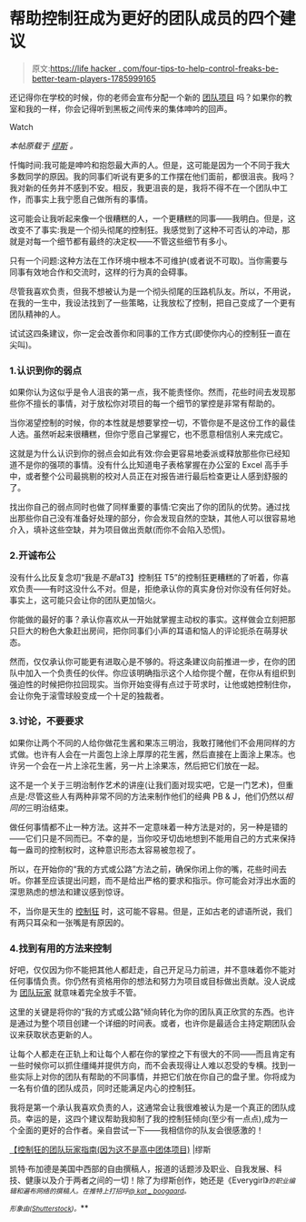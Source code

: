 # 帮助控制狂成为更好的团队成员的四个建议

> 原文:[https://life hacker . com/four-tips-to-help-control-freaks-be-better-team-players-1785999165](https://lifehacker.com/four-tips-to-help-control-freaks-be-better-team-players-1785999165)

还记得你在学校的时候，你的老师会宣布分配一个新的 [团队项目](https://www.themuse.com/advice/how-to-make-sure-you-never-dread-a-team-project-again) 吗？如果你的教室和我的一样，你会记得听到黑板之间传来的集体呻吟的回声。

Watch

*本帖原载于* [*缪斯*](https://www.themuse.com/advice/the-control-freaks-guide-to-being-a-team-player-because-this-isnt-a-high-school-group-project) *。*

忏悔时间:我可能是呻吟和抱怨最大声的人。但是，这可能是因为一个不同于我大多数同学的原因。我的同事们听说有更多的工作摆在他们面前，都很沮丧。我吗？我对新的任务并不感到不安。相反，我更沮丧的是，我将不得不在一个团队中工作，而事实上我宁愿自己做所有的事情。

这可能会让我听起来像一个很糟糕的人，一个更糟糕的同事——我明白。但是，这改变不了事实:我是一个彻头彻尾的控制狂。我感觉到了这种不可否认的冲动，那就是对每一个细节都有最终的决定权——不管这些细节有多小。

只有一个问题:这种方法在工作环境中根本不可维护(或者说不可取)。当你需要与同事有效地合作和交流时，这样的行为真的会碍事。

尽管我喜欢负责，但我不想被认为是一个彻头彻尾的压路机队友。所以，不用说，在我的一生中，我设法找到了一些策略，让我放松了控制，把自己变成了一个更有团队精神的人。

试试这四条建议，你一定会改善你和同事的工作方式(即使你内心的控制狂一直在尖叫)。

### 1.认识到你的弱点

如果你认为这似乎是令人沮丧的第一点，我不能责怪你。然而，花些时间去发现那些你不擅长的事情，对于放松你对项目的每一个细节的掌控是非常有帮助的。

当你渴望控制的时候，你的本性就是想要掌控一切，不管你是不是这份工作的最佳人选。虽然听起来很糟糕，但你宁愿自己掌握它，也不愿意相信别人来完成它。

这就是为什么认识到你的弱点会如此有效:你会更容易地委派或释放那些你已经知道不是你的强项的事情。没有什么比知道电子表格掌握在办公室的 Excel 高手手中，或者整个公司最挑剔的校对人员正在对报告进行最后检查更让人感到舒服的了。

找出你自己的弱点同时也做了同样重要的事情:它突出了你的团队的优势。通过找出那些你自己没有准备好处理的部分，你会发现自然的空缺，其他人可以很容易地介入，填补这些空缺，并为项目做出贡献(而你不会陷入恐慌)。

### 2.开诚布公

没有什么比反复念叨“我是*不是*aT3】控制狂 T5”的控制狂更糟糕的了听着，你喜欢负责——有时这没什么不对。但是，拒绝承认你的真实身份对你没有任何好处。事实上，这可能只会让你的团队更加恼火。

你能做的最好的事？承认你喜欢从一开始就掌握主动权的事实。这样做会立刻把那只巨大的粉色大象赶出房间，把你同事们小声的耳语和恼人的评论扼杀在萌芽状态。

然而，仅仅承认你可能更有进取心是不够的。将这条建议向前推进一步，在你的团队中加入一个负责任的伙伴。你应该明确指示这个人给你提个醒，在你从有组织到强迫性的时候把你拉回现实。当你开始变得有点过于苛求时，让他或她控制住你，会让你免于滚雪球般变成一个十足的独裁者。

### 3.讨论，不要要求

如果你让两个不同的人给你做花生酱和果冻三明治，我敢打赌他们不会用同样的方式做。也许有人会在一片面包上涂上厚厚的花生酱，然后直接在上面涂上果冻。也许另一个会在一片上涂花生酱，另一片上涂果冻，然后把它们放在一起。

这不是一个关于三明治制作艺术的讲座(让我们面对现实吧，它是一门艺术)，但重点是:尽管这些人有两种非常不同的方法来制作他们的经典 PB & J，他们仍然以*相同的*三明治结束。

做任何事情都不止一种方法。这并不一定意味着一种方法是对的，另一种是错的——它们只是不同而已。不幸的是，当你咬牙切齿地想到不能用自己的方式来保持每一盎司的控制权时，这种意识形态太容易被忽视了。

所以，在开始你的“我的方式或公路”方法之前，确保你闭上你的嘴，花些时间去听。你甚至应该提出问题，而不是给出严格的要求和指示。你可能会对浮出水面的深思熟虑的想法和建议感到惊讶。

不，当你是天生的 [控制狂](https://www.themuse.com/advice/the-control-freaks-guide-to-delegating) 时，这可能不容易。但是，正如古老的谚语所说，我们有两只耳朵和一张嘴是有原因的。

### 4.找到有用的方法来控制

好吧，仅仅因为你不能把其他人都赶走，自己开足马力前进，并不意味着你不能对任何事情负责。你仍然有资格用你的想法和努力为项目或目标做出贡献。没人说成为 [团队玩家](https://www.themuse.com/advice/heres-how-you-can-be-a-team-player-at-workwithout-being-a-total-doormat) 就意味着完全放手不管。

这里的关键是将你的“我的方式或公路”倾向转化为你的团队真正欣赏的东西。也许是通过为整个项目创建一个详细的时间表。或者，也许你是最适合主持定期团队会议来获取状态更新的人。

让每个人都走在正轨上和让每个人都在你的掌控之下有很大的不同——而且肯定有一些时候你可以抓住缰绳并提供方向，而不会表现得让人难以忍受的专横。找到一些实际上对你的团队有帮助的不同事情，并把它们放在你自己的盘子里。你将成为一名有价值的团队成员，同时还能满足内心的控制狂。

我将是第一个承认我喜欢负责的人，这通常会让我很难被认为是一个真正的团队成员。幸运的是，这四个建议帮助我抑制了我的控制狂倾向(至少有一点点),成为一个全面的更好的合作者。亲自尝试一下——我相信你的队友会很感激的！

[【控制狂的团队玩家指南(因为这不是高中团体项目)](https://www.themuse.com/advice/the-control-freaks-guide-to-being-a-team-player-because-this-isnt-a-high-school-group-project) |缪斯

凯特·布加德是美国中西部的自由撰稿人，报道的话题涉及职业、自我发展、科技、健康以及介于两者之间的一切！除了为缪斯创作，她还是《Everygirl》[<small></small>](http://theeverygirl.com/)*<small>*的职业编辑和遍布网络的撰稿人。在推特上打招呼*</small>[<small>*@ kat _ boogaard*</small>](https://twitter.com/kat_boogaard)<small>*。*</small>*

*<small>*形象由*</small>[<small></small>](http://www.shutterstock.com/pic-403637011/stock-vector-sketch-of-working-little-people-with-puzzle-teamwork-doodle-cute-miniature-scene-of-workers-collect-puzzle-pieces-hand-drawn-cartoon-vector-illustration-for-business-design-and-infogra.html?src=9z95CbuSCR9iNqLW9zLpdQ-2-32)*<small>*(*</small>[<small>*Shutterstock*</small>](http://shutterstock.com)<small>*)。*</small>**